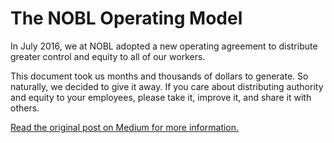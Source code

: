 # The NOBL Operating Model
In July 2016, we at NOBL adopted a new operating agreement to distribute greater control and equity to all of our workers.

This document took us months and thousands of dollars to generate. So naturally, we decided to give it away. If you care about distributing authority and equity to your employees, please take it, improve it, and share it with others.

[Read the original post on Medium for more information.](https://medium.com/@bud_caddell/why-im-giving-away-my-company-234a18bb38e9#.o7xpe8x14)
